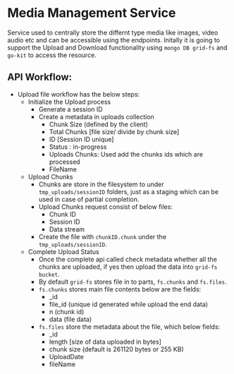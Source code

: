 # Media Management Service

Service used to centrally store the differnt type media like images, video audio etc and can be accessible using the endpoints.
Initally it is going to support the Upload and Download functionality using `mongo DB grid-fs` and `go-kit` to access the resource.

## API Workflow:

- Upload file workflow has the below steps:
    - Initialize the Upload process
        - Generate a session ID
        - Create a metadata in uploads collection
            - Chunk Size (defined by the client)
            - Total Chunks [file size/ divide by chunk size]
            - ID [Session ID unique]
            - Status : in-progress
            - Uploads Chunks: Used add the chunks ids which are processed
            - FileName
    - Upload Chunks
        - Chunks are store in the filesystem to under `tmp_uploads/sessionID` folders, just as a staging which can be used in case of partial completion.
        - Upload Chunks request consist of below files:
            - Chunk ID
            - Session ID
            - Data stream
        - Create the file with `chunkID.chunk` under the `tmp_uploads/sessionID`.
    - Complete Upload Status
        - Once the complete api called check metadata whether all the chunks are uploaded, if yes then upload the data into `grid-fs bucket`.
        - By default `grid-fs` stores file in to parts, `fs.chunks` and  `fs.files`.
        - `fs.chunks` stores main file contents below are the fields:
            - _id
            - file_id (unique id generated while upload the end data)
            - n (chunk id)
            - data (file data)
        - `fs.files` store the metadata about the file, which below fields:
            - _id
            - length [size of data uploaded in bytes]
            - chunk size (default is 261120 bytes or 255 KB)
            - UploadDate
            - fileName


